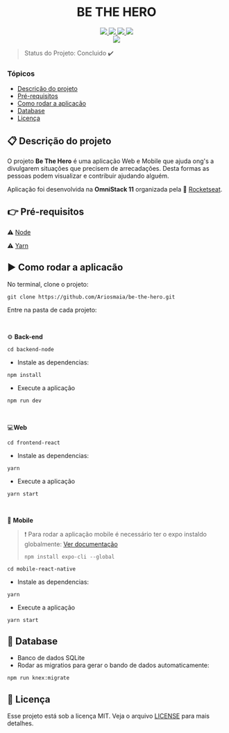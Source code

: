 <h1 align="center">
	BE THE HERO
</h1>

<p align="center">
	<a href="https://pt-br.reactjs.org/">
		<img src="https://img.shields.io/static/v1?label=react&message=front-end&color=61DAFB&style=flat&logo=REACT" />	
	</a>
	<a href="https://reactnative.dev/">
		<img src="https://img.shields.io/static/v1?label=react-native&message=mobile&color=61DAFB&style=flat&logo=REACT" />
	</a>
	<a href="https://nodejs.org/en/">
		<img src="https://img.shields.io/static/v1?label=node%20js&message=back-end&color=76d04b&style=flat&logo=node.js" />
	</a>
	<a href="https://developer.mozilla.org/pt-BR/docs/Aprender/JavaScript">
		<img src="https://img.shields.io/static/v1?label=javascript&message=language&color=f7df1e&style=flat&logo=JavaScript" />
	</a>
	<br/>
	<a href="https://rocketseat.com.br/">
		<img src="https://img.shields.io/static/v1?label=made%20by&message=rocketseat&color=7159c1&style=for-the-badge"/>	
	</a>
	<br/>
</p>

> Status do Projeto: Concluido :heavy_check_mark:

### Tópicos
- [Descrição do projeto](#clipboard-descrição-do-projeto)
- [Pré-requisitos](#point_right-pré-requisitos)
- [Como rodar a aplicacão](#arrow_forward-como-rodar-a-aplicacão)
- [Database](#floppy_disk-database)
- [Licença](#memo-licença)


## :clipboard: Descrição do projeto

O projeto <strong>Be The Hero</strong> é uma aplicação Web e Mobile que ajuda ong's a divulgarem situações que precisem de arrecadações.
Desta formas as pessoas podem visualizar e contribuir ajudando alguém.

Aplicação foi desenvolvida na <strong>OmniStack 11</strong> organizada pela :rocket: [Rocketseat](https://rocketseat.com.br/).

## :point_right: Pré-requisitos

:warning: [Node](https://nodejs.org/en/download/)

:warning: [Yarn](https://classic.yarnpkg.com/pt-BR/docs/install/#windows-stable) 

## :arrow_forward: Como rodar a aplicacão
No terminal, clone o projeto:
```
git clone https://github.com/Ariosmaia/be-the-hero.git
```

Entre na pasta de cada projeto:

<br/>

 :gear: <strong>Back-end</strong>
 
```
cd backend-node
```
   - Instale as dependencias:
```
npm install
```
  - Execute a aplicação
```
npm run dev
```
<br/>

 :computer:<strong>Web</strong>
	
```
cd frontend-react
```
   - Instale as dependencias:
```
yarn
```
  - Execute a aplicação
```
yarn start
```
<br/>

 :iphone: <strong>Mobile</strong>
	
 > :exclamation: Para rodar a aplicação mobile é necessário ter o expo instaldo globalmente:
 > [Ver documentação](https://docs.expo.io/)
 >
 > ```
 > npm install expo-cli --global
 > ```
 
```
cd mobile-react-native
```
   - Instale as dependencias:
```
yarn
```
  - Execute a aplicação
```
yarn start
```

## :floppy_disk: Database
 - Banco de dados SQLite
 - Rodar as migratios para gerar o bando de dados automaticamente:
 ```
 npm run knex:migrate
 ```
 
 ## :memo: Licença

Esse projeto está sob a licença MIT. Veja o arquivo [LICENSE](https://github.com/Ariosmaia/be-the-hero/blob/master/LICENSE) para mais detalhes.
